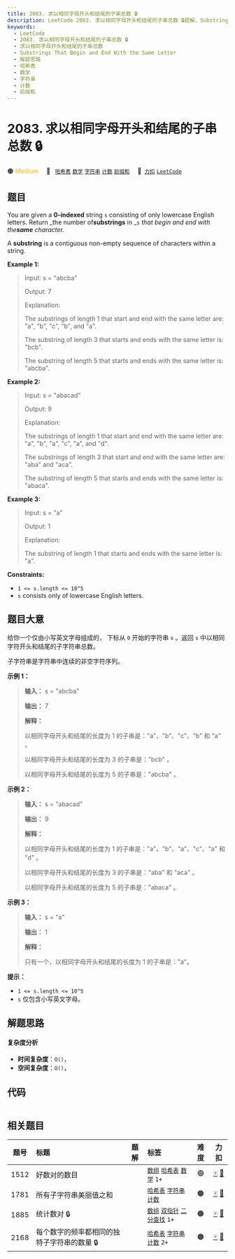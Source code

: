```yaml
---
title: 2083. 求以相同字母开头和结尾的子串总数 🔒
description: LeetCode 2083. 求以相同字母开头和结尾的子串总数 🔒题解，Substrings That Begin and End With the Same Letter，包含解题思路、复杂度分析以及完整的 JavaScript 代码实现。
keywords:
  - LeetCode
  - 2083. 求以相同字母开头和结尾的子串总数 🔒
  - 求以相同字母开头和结尾的子串总数
  - Substrings That Begin and End With the Same Letter
  - 解题思路
  - 哈希表
  - 数学
  - 字符串
  - 计数
  - 前缀和
---
```


# 2083. 求以相同字母开头和结尾的子串总数 🔒

🟠 <font color=#ffb800>Medium</font>&emsp; 🔖&ensp; [`哈希表`](/tag/hash-table.md) [`数学`](/tag/math.md) [`字符串`](/tag/string.md) [`计数`](/tag/counting.md) [`前缀和`](/tag/prefix-sum.md)&emsp; 🔗&ensp;[`力扣`](https://leetcode.cn/problems/substrings-that-begin-and-end-with-the-same-letter) [`LeetCode`](https://leetcode.com/problems/substrings-that-begin-and-end-with-the-same-letter)

## 题目

You are given a **0-indexed** string `s` consisting of only lowercase English
letters. Return _the number of**substrings** in _`s` _that begin and end with
the**same** character._

A **substring** is a contiguous non-empty sequence of characters within a
string.



**Example 1:**

> Input: s = "abcba"
> 
> Output: 7
> 
> Explanation:
> 
> The substrings of length 1 that start and end with the same letter are: "a", "b", "c", "b", and "a".
> 
> The substring of length 3 that starts and ends with the same letter is: "bcb".
> 
> The substring of length 5 that starts and ends with the same letter is: "abcba".

**Example 2:**

> Input: s = "abacad"
> 
> Output: 9
> 
> Explanation:
> 
> The substrings of length 1 that start and end with the same letter are: "a", "b", "a", "c", "a", and "d".
> 
> The substrings of length 3 that start and end with the same letter are: "aba" and "aca".
> 
> The substring of length 5 that starts and ends with the same letter is: "abaca".

**Example 3:**

> Input: s = "a"
> 
> Output: 1
> 
> Explanation:
> 
> The substring of length 1 that starts and ends with the same letter is: "a".

**Constraints:**

  * `1 <= s.length <= 10^5`
  * `s` consists only of lowercase English letters.


## 题目大意

给你一个仅由小写英文字母组成的，  下标从 `0` 开始的字符串 `s` 。返回 `s` 中以相同字符开头和结尾的子字符串总数。

子字符串是字符串中连续的非空字符序列。



**示例 1：**

> 
> 
> 
> 
> 
> **输入：** s = "abcba"
> 
> **输出：** 7
> 
> **解释：**
> 
> 以相同字母开头和结尾的长度为 1 的子串是："a"、"b"、"c"、"b" 和 "a" 。
> 
> 以相同字母开头和结尾的长度为 3 的子串是："bcb" 。
> 
> 以相同字母开头和结尾的长度为 5 的子串是："abcba" 。
> 
> 

**示例 2：**

> 
> 
> 
> 
> 
> **输入：** s = "abacad"
> 
> **输出：** 9
> 
> **解释：**
> 
> 以相同字母开头和结尾的长度为 1 的子串是："a"、"b"、"a"、"c"、"a" 和 "d" 。
> 
> 以相同字母开头和结尾的长度为 3 的子串是："aba" 和 "aca" 。
> 
> 以相同字母开头和结尾的长度为 5 的子串是："abaca" 。
> 
> 

**示例 3：**

> 
> 
> 
> 
> 
> **输入：** s = "a"
> 
> **输出：** 1
> 
> **解释：**
> 
> 只有一个，以相同字母开头和结尾的长度为 1 的子串是："a"。
> 
> 



**提示：**

  * `1 <= s.length <= 10^5`
  * `s` 仅包含小写英文字母。


## 解题思路

#### 复杂度分析

- **时间复杂度**：`O()`，
- **空间复杂度**：`O()`，

## 代码

```javascript

```

## 相关题目

<!-- prettier-ignore -->
| 题号 | 标题 | 题解 | 标签 | 难度 | 力扣 |
| :------: | :------ | :------: | :------ | :------: | :------: |
| 1512 | 好数对的数目 |  |  [`数组`](/tag/array.md) [`哈希表`](/tag/hash-table.md) [`数学`](/tag/math.md) `1+` | 🟢 | [🀄️](https://leetcode.cn/problems/number-of-good-pairs) [🔗](https://leetcode.com/problems/number-of-good-pairs) |
| 1781 | 所有子字符串美丽值之和 |  |  [`哈希表`](/tag/hash-table.md) [`字符串`](/tag/string.md) [`计数`](/tag/counting.md) | 🟠 | [🀄️](https://leetcode.cn/problems/sum-of-beauty-of-all-substrings) [🔗](https://leetcode.com/problems/sum-of-beauty-of-all-substrings) |
| 1885 | 统计数对 🔒 |  |  [`数组`](/tag/array.md) [`双指针`](/tag/two-pointers.md) [`二分查找`](/tag/binary-search.md) `1+` | 🟠 | [🀄️](https://leetcode.cn/problems/count-pairs-in-two-arrays) [🔗](https://leetcode.com/problems/count-pairs-in-two-arrays) |
| 2168 | 每个数字的频率都相同的独特子字符串的数量 🔒 |  |  [`哈希表`](/tag/hash-table.md) [`字符串`](/tag/string.md) [`计数`](/tag/counting.md) `2+` | 🟠 | [🀄️](https://leetcode.cn/problems/unique-substrings-with-equal-digit-frequency) [🔗](https://leetcode.com/problems/unique-substrings-with-equal-digit-frequency) |